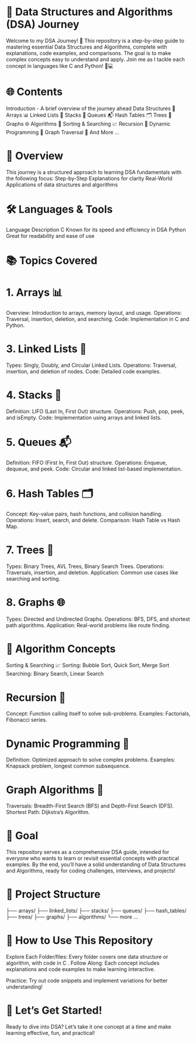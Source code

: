 # 🚀 Data Structures and Algorithms (DSA) Journey 
Welcome to my DSA Journey! 🌟 This repository is a step-by-step guide to mastering essential Data Structures and Algorithms, complete with explanations, code 
examples, and comparisons. The goal is to make complex concepts easy to understand and apply. Join me as I tackle each concept in languages like C and Python! 🐍💻


# 🌐 Contents
  
Introduction - A brief overview of the journey ahead
Data Structures 📂
Arrays 📊
Linked Lists 🔗
Stacks 🥞
Queues 📬
Hash Tables 🗂️ 
Trees 🌲
Graphs 🌐
Algorithms 🧩
Sorting & Searching 📈
Recursion 🔄
Dynamic Programming 📐
Graph Traversal 🌉
And More ...

# 📘 Overview

This journey is a structured approach to learning DSA fundamentals with the following focus:
Step-by-Step Explanations for clarity
Real-World Applications of data structures and algorithms

# 🛠️ Languages & Tools
Language	Description
C	Known for its speed and efficiency in DSA
Python	Great for readability and ease of use


# 📚 Topics Covered

# 1. Arrays 📊
Overview: Introduction to arrays, memory layout, and usage.
Operations: Traversal, insertion, deletion, and searching. 
Code: Implementation in C and Python.

# 3. Linked Lists 🔗
Types: Singly, Doubly, and Circular Linked Lists.
Operations: Traversal, insertion, and deletion of nodes.
Code: Detailed code examples.

# 4. Stacks 🥞
Definition: LIFO (Last In, First Out) structure.
Operations: Push, pop, peek, and isEmpty.
Code: Implementation using arrays and linked lists.

# 5. Queues 📬
Definition: FIFO (First In, First Out) structure.
Operations: Enqueue, dequeue, and peek.
Code: Circular and linked list-based implementation.

# 6. Hash Tables 🗂️
Concept: Key-value pairs, hash functions, and collision handling.
Operations: Insert, search, and delete.
Comparison: Hash Table vs Hash Map.

# 7. Trees 🌲
Types: Binary Trees, AVL Trees, Binary Search Trees.
Operations: Traversals, insertion, and deletion.
Application: Common use cases like searching and sorting.

# 8. Graphs 🌐
Types: Directed and Undirected Graphs.
Operations: BFS, DFS, and shortest path algorithms.
Application: Real-world problems like route finding.


# 📑 Algorithm Concepts
Sorting & Searching 📈
Sorting: Bubble Sort, Quick Sort, Merge Sort
Searching: Binary Search, Linear Search

# Recursion 🔄
Concept: Function calling itself to solve sub-problems.
Examples: Factorials, Fibonacci series.

# Dynamic Programming 📐
Definition: Optimized approach to solve complex problems.
Examples: Knapsack problem, longest common subsequence.

# Graph Algorithms 🌉
Traversals: Breadth-First Search (BFS) and Depth-First Search (DFS).
Shortest Path: Dijkstra’s Algorithm.


# 🎯 Goal
This repository serves as a comprehensive DSA guide, intended for everyone who wants to learn or revisit essential concepts with practical examples. By the end, 
you’ll have a solid understanding of Data Structures and Algorithms, ready for coding challenges, interviews, and projects!

# 📂 Project Structure

├── arrays/
├── linked_lists/
├── stacks/
├── queues/
├── hash_tables/
├── trees/
├── graphs/
├── algorithms/
└── more ...

# 📌 How to Use This Repository
Explore Each Folder/files: Every folder covers one data structure or algorithm, with code in  C .
Follow Along: Each concept includes explanations and code examples to make learning interactive.



Practice: Try out code snippets and implement variations for better understanding!
# 🚀 Let’s Get Started!
Ready to dive into DSA? Let’s take it one concept at a time and make learning effective, fun, and practical!
